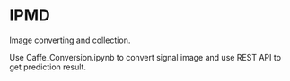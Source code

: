 # IPMD

Image converting and collection.

Use Caffe_Conversion.ipynb to convert signal image and use REST API to get prediction result.